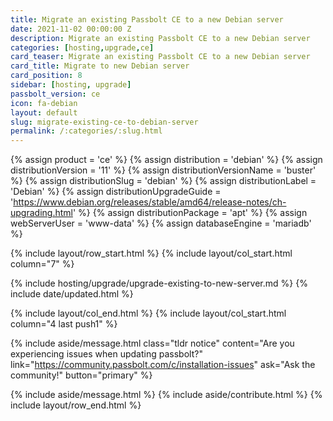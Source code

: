 ```yaml
---
title: Migrate an existing Passbolt CE to a new Debian server 
date: 2021-11-02 00:00:00 Z
description: Migrate an existing Passbolt CE to a new Debian server
categories: [hosting,upgrade,ce]
card_teaser: Migrate an existing Passbolt CE to a new Debian server 
card_title: Migrate to new Debian server
card_position: 8
sidebar: [hosting, upgrade]
passbolt_version: ce
icon: fa-debian
layout: default
slug: migrate-existing-ce-to-debian-server
permalink: /:categories/:slug.html
---
```


{% assign product = 'ce' %}
{% assign distribution = 'debian' %}
{% assign distributionVersion = '11' %}
{% assign distributionVersionName = 'buster' %}
{% assign distributionSlug = 'debian' %}
{% assign distributionLabel = 'Debian' %}
{% assign distributionUpgradeGuide = 'https://www.debian.org/releases/stable/amd64/release-notes/ch-upgrading.html' %}
{% assign distributionPackage = 'apt' %}
{% assign webServerUser = 'www-data' %}
{% assign databaseEngine = 'mariadb' %}

{% include layout/row_start.html %}
{% include layout/col_start.html column="7" %}

{% include hosting/upgrade/upgrade-existing-to-new-server.md %}
{% include date/updated.html %}

{% include layout/col_end.html %}
{% include layout/col_start.html column="4 last push1" %}

{% include aside/message.html
    class="tldr notice"
    content="Are you experiencing issues when updating passbolt?"
    link="https://community.passbolt.com/c/installation-issues"
    ask="Ask the community!"
    button="primary"
%}

{% include aside/message.html %}
{% include aside/contribute.html %}
{% include layout/row_end.html %}

